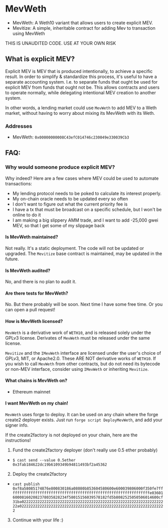 # MevWeth

- MevWeth: A Weth10 variant that allows users to create explicit MEV.
- Mevitize: A simple, inheritable contract for adding Mev to transaction using
  MevWeth

THIS IS UNAUDITED CODE. USE AT YOUR OWN RISK

## What is explicit MEV?

Explicit MEV is MEV that is produced intentionally, to achieve a specific
result. In order to simplify & standardize this process, it's useful to have a
separate accounting system. I.e. to separate funds that ought be used for
explicit MEV from funds that ought not be. This allows contracts and users to
operate normally, while delegating intentional MEV creation to another system.

In other words, a lending market could use `MevWeth` to add MEV to a Weth market, without having to worry about mixing its MevWeth with its Weth.

### Addresses

- MevWeth: `0x00000000008C43efC014746c230049e330039Cb3`

## FAQ:

### Why would someone produce explicit MEV?

Why indeed? Here are a few cases where MEV could be used to automate
transactions:

- My lending protocol needs to be poked to calculate its interest properly.
- My on-chain oracle needs to be updated every so often
- I don't want to figure out what the current priority fee is
- I have a tx that must be broadcast on a specific schedule, but I won't be
  online to do it
- I am making a big slippery AMM trade, and I want to add -25,000 gwei MEV, so
  that I get some of my slippage back

#### Is MevWeth maintained?

Not really. It's a static deployment. The code will not be updated or upgraded.
The `Mevitize` base contract is maintained, may be updated in the future.

#### Is MevWeth audited?

No, and there is no plan to audit it.

#### Are there tests for MevWeth?

No. But there probably will be soon. Next time I have some free time. Or you can
open a pull request!

#### How is MevWeth licensed?

`MevWeth` is a derivative work of `WETH10`, and is released solely under the
GPLv3 license. Derivates of `MevWeth` must be released under the same license.

`Mevitize` and the `IMevWeth` interface are licensed under the user's choice of
GPLv3, MIT, or Apache2.0. These ARE NOT derivative works of `WETH10`. If you
wish to call `MevWeth` from other contracts, but do not need its bytecode or
non-MEV interface, consider using `IMevWeth` or inheriting `Mevitize`.

#### What chains is MevWeth on?

- Ethereum mainnet

#### I want MevWeth on my chain!

`MevWeth` uses forge to deploy. It can be used on any chain where the forge
create2 deployer exists. Just run `forge script DeployMevWeth`, and add your
signer info.

If the create2factory is not deployed on your chain, here are the instructions!

1.  Fund the create2factory deployer (don't really use 0.5 ether probably)

- `$ cast send --value 0.5ether 0x3fab184622dc19b6109349b94811493bf2a45362`

2. Deploy the create2factory

- `cast publish 0xf8a58085174876e800830186a08080b853604580600e600039806000f350fe7fffffffffffffffffffffffffffffffffffffffffffffffffffffffffffffffe03601600081602082378035828234f58015156039578182fd5b8082525050506014600cf31ba02222222222222222222222222222222222222222222222222222222222222222a02222222222222222222222222222222222222222222222222222222222222222`

3. Continue with your life :)
